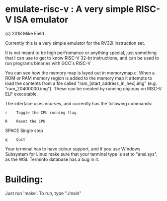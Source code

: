 emulate-risc-v : A very simple RISC-V ISA emulator
==================================================
(c) 2018 Mike Field

Currently this is a very simple emulator for the RV32I instruction set. 

It is not meant to be high perfromance or anything special, just something that 
I can use to get to know RISC-V 32-bt instructions, and can be used to run
programs binaries with GCC's RISC-V 

You can see how the memory map is layed out in memorymap.c. When a ROM or RAM 
memory region is added to the memory map it attempts to load the contents from
a file called "ram_[start_address_in_hex].img" (e.g. "ram_20400000.img"). These
can be created by running objcopy on RISC-V ELF executable.

The interface uses ncurses, and currently has the following commands:

    r    Toggle the CPU running flag
    
    R    Reset the CPU
    
  SPACE  Single step
  
    q    Quit
    
Your terminal has to have colour support, and if you use WIndows Subsystem for 
Linux make sure that your terminal type is set to "ansi.sys", as the WSL 
Terminfo database has a bug in it.

Building:
=========
Just run 'make'. To run, type "./main"

